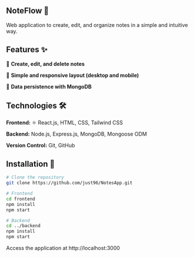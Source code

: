 ## NoteFlow 📓

Web application to create, edit, and organize notes in a simple and intuitive way.

## Features ✨

📝 **Create, edit, and delete notes**

📱 **Simple and responsive layout (desktop and mobile)**

💾 **Data persistence with MongoDB**

## Technologies 🛠️

**Frontend:** ⚛️ React.js, HTML, CSS, Tailwind CSS

**Backend:** Node.js, Express.js, MongoDB, Mongoose ODM

**Version Control:** Git, GitHub

## Installation 🚀

```bash
# Clone the repository
git clone https://github.com/just96/NotesApp.git

# Frontend
cd frontend
npm install
npm start

# Backend
cd ../backend
npm install
npm start
```
Access the application at http://localhost:3000
